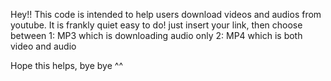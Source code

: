 Hey!! 
This code is intended to help users download videos and audios from youtube.
It is frankly quiet easy to do! just insert your link, then choose between
1: MP3 which is downloading audio only
2: MP4 which is both video and audio


Hope this helps, bye bye ^^
